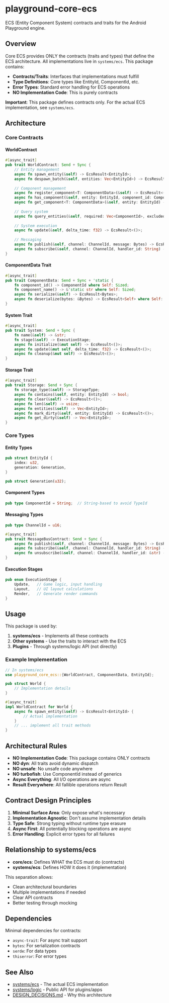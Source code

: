 # playground-core-ecs

ECS (Entity Component System) contracts and traits for the Android Playground engine.

## Overview

Core ECS provides ONLY the contracts (traits and types) that define the ECS architecture. All implementations live in `systems/ecs`. This package contains:

- **Contracts/Traits**: Interfaces that implementations must fulfill
- **Type Definitions**: Core types like EntityId, ComponentId, etc.
- **Error Types**: Standard error handling for ECS operations
- **NO Implementation Code**: This is purely contracts

**Important**: This package defines contracts only. For the actual ECS implementation, see `systems/ecs`.

## Architecture

### Core Contracts

#### WorldContract
```rust
#[async_trait]
pub trait WorldContract: Send + Sync {
    // Entity management
    async fn spawn_entity(&self) -> EcsResult<EntityId>;
    async fn despawn_batch(&self, entities: Vec<EntityId>) -> EcsResult<()>;
    
    // Component management
    async fn register_component<T: ComponentData>(&self) -> EcsResult<()>;
    async fn has_component(&self, entity: EntityId, component_id: ComponentId) -> bool;
    async fn get_component<T: ComponentData>(&self, entity: EntityId) -> EcsResult<T>;
    
    // Query system
    async fn query_entities(&self, required: Vec<ComponentId>, excluded: Vec<ComponentId>) -> EcsResult<Vec<EntityId>>;
    
    // System execution
    async fn update(&self, delta_time: f32) -> EcsResult<()>;
    
    // Messaging
    async fn publish(&self, channel: ChannelId, message: Bytes) -> EcsResult<()>;
    async fn subscribe(&self, channel: ChannelId, handler_id: String) -> EcsResult<()>;
}
```

#### ComponentData Trait
```rust
#[async_trait]
pub trait ComponentData: Send + Sync + 'static {
    fn component_id() -> ComponentId where Self: Sized;
    fn component_name() -> &'static str where Self: Sized;
    async fn serialize(&self) -> EcsResult<Bytes>;
    async fn deserialize(bytes: &Bytes) -> EcsResult<Self> where Self: Sized;
}
```

#### System Trait
```rust
#[async_trait]
pub trait System: Send + Sync {
    fn name(&self) -> &str;
    fn stage(&self) -> ExecutionStage;
    async fn initialize(&mut self) -> EcsResult<()>;
    async fn update(&mut self, delta_time: f32) -> EcsResult<()>;
    async fn cleanup(&mut self) -> EcsResult<()>;
}
```

#### Storage Trait
```rust
#[async_trait]
pub trait Storage: Send + Sync {
    fn storage_type(&self) -> StorageType;
    async fn contains(&self, entity: EntityId) -> bool;
    async fn clear(&self) -> EcsResult<()>;
    async fn len(&self) -> usize;
    async fn entities(&self) -> Vec<EntityId>;
    async fn mark_dirty(&self, entity: EntityId) -> EcsResult<()>;
    async fn get_dirty(&self) -> Vec<EntityId>;
}
```

### Core Types

#### Entity Types
```rust
pub struct EntityId {
    index: u32,
    generation: Generation,
}

pub struct Generation(u32);
```

#### Component Types
```rust
pub type ComponentId = String;  // String-based to avoid TypeId
```

#### Messaging Types
```rust
pub type ChannelId = u16;

#[async_trait]
pub trait MessageBusContract: Send + Sync {
    async fn publish(&self, channel: ChannelId, message: Bytes) -> EcsResult<()>;
    async fn subscribe(&self, channel: ChannelId, handler_id: String) -> EcsResult<()>;
    async fn unsubscribe(&self, channel: ChannelId, handler_id: &str) -> EcsResult<()>;
}
```

#### Execution Stages
```rust
pub enum ExecutionStage {
    Update,   // Game logic, input handling
    Layout,   // UI layout calculations
    Render,   // Generate render commands
}
```

## Usage

This package is used by:

1. **systems/ecs** - Implements all these contracts
2. **Other systems** - Use the traits to interact with the ECS
3. **Plugins** - Through systems/logic API (not directly)

### Example Implementation

```rust
// In systems/ecs
use playground_core_ecs::{WorldContract, ComponentData, EntityId};

pub struct World {
    // Implementation details
}

#[async_trait]
impl WorldContract for World {
    async fn spawn_entity(&self) -> EcsResult<EntityId> {
        // Actual implementation
    }
    // ... implement all trait methods
}
```

## Architectural Rules

- **NO Implementation Code**: This package contains ONLY contracts
- **NO dyn**: All traits avoid dynamic dispatch
- **NO unsafe**: No unsafe code anywhere
- **NO turbofish**: Use ComponentId instead of generics
- **Async Everything**: All I/O operations are async
- **Result Everywhere**: All fallible operations return Result

## Contract Design Principles

1. **Minimal Surface Area**: Only expose what's necessary
2. **Implementation Agnostic**: Don't assume implementation details
3. **Type Safe**: Strong typing without runtime type erasure
4. **Async First**: All potentially blocking operations are async
5. **Error Handling**: Explicit error types for all failures

## Relationship to systems/ecs

- **core/ecs**: Defines WHAT the ECS must do (contracts)
- **systems/ecs**: Defines HOW it does it (implementation)

This separation allows:
- Clean architectural boundaries
- Multiple implementations if needed
- Clear API contracts
- Better testing through mocking

## Dependencies

Minimal dependencies for contracts:
- `async-trait`: For async trait support
- `bytes`: For serialization contracts
- `serde`: For data types
- `thiserror`: For error types

## See Also

- [systems/ecs](../../systems/ecs/README.md) - The actual ECS implementation
- [systems/logic](../../systems/logic/README.md) - Public API for plugins/apps
- [DESIGN_DECISIONS.md](../../DESIGN_DECISIONS.md) - Why this architecture